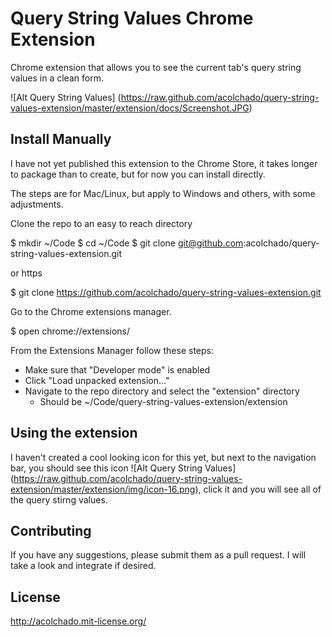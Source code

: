 # Query String Values Chrome Extension

Chrome extension that allows you to see the current tab's query string values in a clean form.

![Alt Query String Values] (https://raw.github.com/acolchado/query-string-values-extension/master/extension/docs/Screenshot.JPG)

## Install Manually
I have not yet published this extension to the Chrome Store, it takes longer to package than to create, 
but for now you can install directly. 

The steps are for Mac/Linux, but apply to Windows and others, with some adjustments.

Clone the repo to an easy to reach directory

  $ mkdir ~/Code
  $ cd ~/Code
  $ git clone git@github.com:acolchado/query-string-values-extension.git
  
  or https
  
  $ git clone https://github.com/acolchado/query-string-values-extension.git

Go to the Chrome extensions manager.

  $ open chrome://extensions/
  
From the Extensions Manager follow these steps:

* Make sure that "Developer mode" is enabled
* Click "Load unpacked extension..."
* Navigate to the repo directory and select the "extension" directory
  * Should be ~/Code/query-string-values-extension/extension

## Using the extension

I haven't created a cool looking icon for this yet, but next to the navigation bar, you should see this icon ![Alt Query String Values] (https://raw.github.com/acolchado/query-string-values-extension/master/extension/img/icon-16.png), click it and you will see all of the query stirng values.

## Contributing

If you have any suggestions, please submit them as a pull request. I will take a look and integrate if desired.

## License

http://acolchado.mit-license.org/
